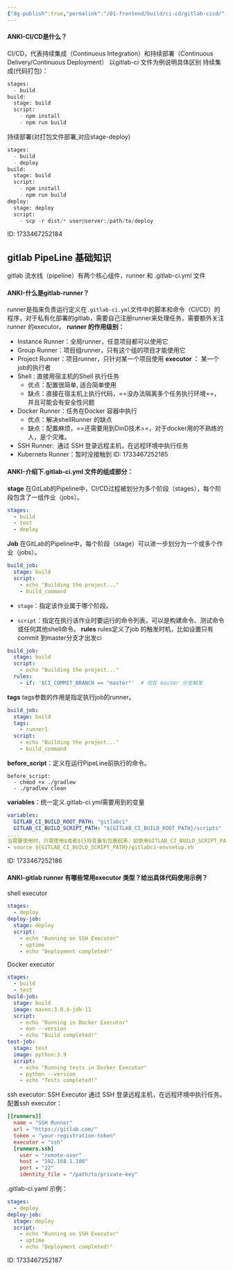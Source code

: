 ```yaml
---
{"dg-publish":true,"permalink":"/01-frontend/build/ci-cd/gitlab-cicd/","title":"gitlab CI/CD 入门","tags":["dev-tool"],"created":"2024-12-06T13:25:11.828+08:00","updated":"2024-12-06T14:40:52.204+08:00"}
---
```


#### ANKI-CI/CD是什么？
CI/CD，代表持续集成（Continuous Integration）和持续部署（Continuous Delivery/Continuous Deployment）
以gitlab-ci 文件为例说明具体区别
持续集成(代码打包)：
```python
stages:
  - build
build:
  stage: build
  script:
    - npm install
    - npm run build
```
持续部署(对打包文件部署,对应stage-deploy)
```python
stages:
  - build
  - deploy
build:
  stage: build
  script:
    - npm install
    - npm run build
deploy:
  stage: deploy
  script:
    - scp -r dist/* user@server:/path/to/deploy
```
ID: 1733467252184


## gitlab PipeLine 基础知识
gitlab 流水线（pipeline）有两个核心组件，runner 和 .gitlab-ci.yml 文件

#### ANKI-什么是gitlab-runner？
runner是指来负责运行定义在`.gitlab-ci.yml`文件中的脚本和命令（CI/CD）的程序，对于私有化部署的gitlab，需要自己注册runner来处理任务，需要额外关注 runner 的executor。
**runner 的作用级别：**
+ Instance Runner：全局runner，任意项目都可以使用它
+ Group Runner：项目组runner，只有这个组的项目才能使用它
+ Project Runner：项目runner，只针对某一个项目使用
**executor ：** 某一个job的执行者
+ Shell : 直接用宿主机的Shell 执行任务
	+ 优点：配置很简单, 适合简单使用
	+ 缺点：直接在宿主机上执行代码，==没办法隔离多个任务执行环境==，并且可能会有安全性问题
+ Docker Runner：任务在Docker 容器中执行
	+ 优点：解决shellRunner 的缺点
	+ 缺点：配置麻烦，==还需要用到DinD技术==，对于docker用的不熟练的人，是个灾难。
+ SSH Runner:  通过 SSH 登录远程主机，在远程环境中执行任务
+ Kubernets Runner：暂时没接触到
ID: 1733467252185


#### ANKI-介绍下.gitlab-ci.yml 文件的组成部分：
**stage**
在GitLab的Pipeline中，CI/CD过程被划分为多个阶段（stages），每个阶段包含了一组作业（jobs）。
```yaml
stages:
  - build
  - test
  - deploy
```
**Job**
在GitLab的Pipeline中，每个阶段（stage）可以进一步划分为一个或多个作业（jobs）。
```YAML
build_job:
  stage: build
  script:
    - echo "Building the project..."
    - build_command
```
+ `stage`：指定该作业属于哪个阶段。
- `script`：指定在执行该作业时要运行的命令列表。可以是构建命令、测试命令或任何其他shell命令。
**rules**
rules定义了job 的触发时机，比如设置只有commit 到master分支才出发ci
```yaml
build_job:
  stage: build
  script:
    - echo "Building the project..."
  rules:
    - if: '$CI_COMMIT_BRANCH == "master"'  # 仅在 master 分支触发
```
**tags**
tags参数的作用是指定执行job的runner。
```yaml
build_job:
  stage: build
  tags: 
    - runner1
  script:
    - echo "Building the project..."
    - build_command
```
**before_script**：定义在运行PipeLine前执行的命令。
```
before_script:
  - chmod +x ./gradlew
  - ./gradlew clean
```
**variables**：统一定义.gitlab-ci.yml需要用到的变量
```yaml
variables:
  GITLAB_CI_BUILD_ROOT_PATH: "gitlabci"
  GITLAB_CI_BUILD_SCRIPT_PATH: "${GITLAB_CI_BUILD_ROOT_PATH}/scripts"
....
当需要使用时，只需使用$或者${}将变量名包裹起来，如使用GITLAB_CI_BUILD_SCRIPT_PATH时。
- source ${GITLAB_CI_BUILD_SCRIPT_PATH}/gitlabci-envsetup.sh
```
ID: 1733467252186


#### ANKI-gitlab runner 有哪些常用executor 类型？给出具体代码使用示例？
shell executor
```yaml
stages:
  - deploy
deploy-job:
  stage: deploy
  script:
    - echo "Running on SSH Executor"
    - uptime
    - echo "Deployment completed!"
```
Docker executor
```yaml
stages:
  - build
  - test
build-job:
  stage: build
  image: maven:3.8.4-jdk-11
  script:
    - echo "Running in Docker Executor"
    - mvn --version
    - echo "Build completed!"
test-job:
  stage: test
  image: python:3.9
  script:
    - echo "Running tests in Docker Executor"
    - python --version
    - echo "Tests completed!"
```
ssh executor:
SSH Executor 通过 SSH 登录远程主机，在远程环境中执行任务。
配置ssh executor：
```toml
[[runners]]
  name = "SSH Runner"
  url = "https://gitlab.com/"
  token = "your-registration-token"
  executor = "ssh"
  [runners.ssh]
    user = "remote-user"
    host = "192.168.1.100"
    port = "22"
    identity_file = "/path/to/private-key"
```
.gitlab-ci.yaml 示例：
```yaml
stages:
  - deploy
deploy-job:
  stage: deploy
  script:
    - echo "Running on SSH Executor"
    - uptime
    - echo "Deployment completed!"
```
ID: 1733467252187

